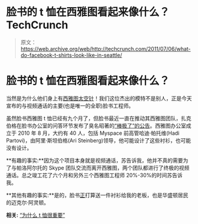 # 脸书的 t 恤在西雅图看起来像什么？TechCrunch

> 原文：<https://web.archive.org/web/http://techcrunch.com/2011/07/06/what-do-facebook-t-shirts-look-like-in-seattle/>

# 脸书的 t 恤在西雅图看起来像什么？

当然是为什么他们身上有[西雅图太空针](https://web.archive.org/web/20230203033418/http://www.spaceneedle.com/)！我们这位杰出的模特不是别人，正是今天宣布的与视频通话的主要(也是唯一的全职)脸书工程师。

虽然脸书西雅图 t 恤已经有九个月了，但脸书最近一直在推动其西雅图团队，扎克伯格在脸书办公室的问答环节发布了臭名昭著的[“棒极了”的公告](https://web.archive.org/web/20230203033418/http://www.huffingtonpost.com/2011/06/30/mark-zuckerberg-facebook-announcement-something-awesome_n_888018.html)。西雅图办公室成立于 2010 年 8 月，大约有 40 人，包括 Myspace 前高管哈迪·帕托维(Hadi Partovi)，由阿里·斯坦伯格(Ari Steinberg)领导，他可能设计了这些衬衫，也可能没有设计。

**有趣的事实:**因为这个项目本身就是视频通话，苏告诉我，他并不真的需要为了与帕洛阿尔托的 Skype 团队交流而离开西雅图，两个团队都进行了终极的视频通话。总之竣工花了六个月和另外三个西雅图工程师 20%-30%的时间苏告诉我。

**其他有趣的事实:**是的，脸书[正](https://web.archive.org/web/20230203033418/http://twitter.com/#!/michaelstjames/status/88662532759367680)打算送一件衬衫给我的老板，也是华盛顿居民的迈克尔·阿灵顿。

**相关:** [“为什么 t 恤很重要”](https://web.archive.org/web/20230203033418/http://blog.adamnash.com/2010/11/29/why-t-shirts-matter/)